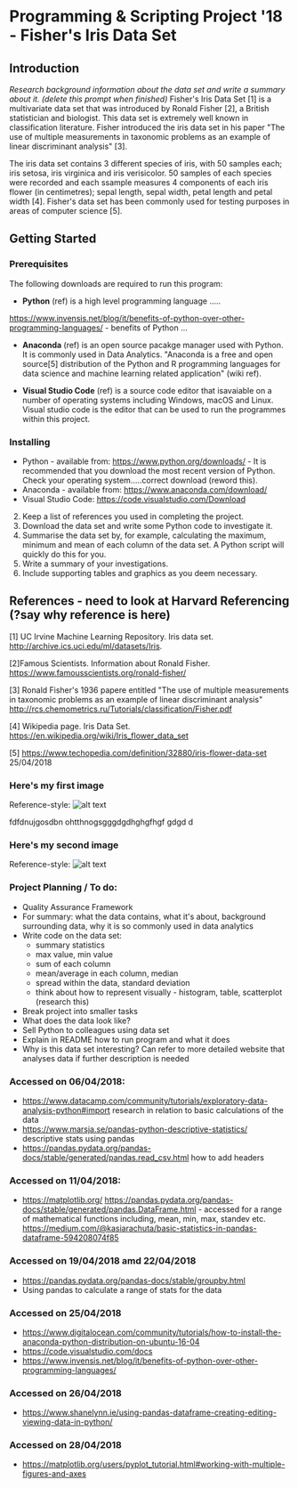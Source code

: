 # Programming & Scripting Project '18 - Fisher's Iris Data Set

## Introduction 
*Research background information about the data set and write a summary about it. (delete this prompt when finished)*
Fisher's Iris Data Set [1] is a multivariate data set that was introduced by Ronald Fisher [2], a British statistician and biologist. This data set is extremely well known in classification literature. Fisher introduced the iris data set in his paper "The use of multiple measurements in taxonomic problems as an example of linear discriminant analysis" [3].

The iris data set contains 3 different species of iris, with 50 samples each; iris setosa, iris virginica and iris verisicolor. 50 samples of each species were recorded and each ssample measures 4 components of each iris flower (in centimetres); sepal length, sepal width, petal length and petal width [4]. Fisher's data set has been commonly used for testing purposes in areas of computer science [5].


## Getting Started

### Prerequisites
The following downloads are required to run this program: 

- **Python** (ref) is a high level programming language .....

https://www.invensis.net/blog/it/benefits-of-python-over-other-programming-languages/ - benefits of Python ... 

- **Anaconda** (ref) is an open source pacakge manager used with Python. It is commonly used in Data Analytics. 
"Anaconda is a free and open source[5] distribution of the Python and R programming languages for data science and machine learning related application" (wiki ref). 

- **Visual Studio Code** (ref) is a source code editor that isavaiable on a number of operating systems including Windows, macOS and Linux. Visual studio code is the editor that can be used to run the programmes within this project. 



### Installing 
- Python  - available from: https://www.python.org/downloads/ -  It is recommended that you download the most recent version of Python. Check your operating system.....correct download (reword this). 
- Anaconda - available from: https://www.anaconda.com/download/
- Visual Studio Code: https://code.visualstudio.com/Download

2. Keep a list of references you used in completing the project.
3. Download the data set and write some Python code to investigate it.
4. Summarise the data set by, for example, calculating the maximum, minimum and mean of each column of the data set. A Python script will quickly do this for you.
5. Write a summary of your investigations.
6. Include supporting tables and graphics as you deem necessary.





## References - need to look at Harvard Referencing (?say why reference is here) 
[1] UC Irvine Machine Learning Repository. Iris data set.
http://archive.ics.uci.edu/ml/datasets/Iris.

[2]Famous Scientists. Information about Ronald Fisher. 
https://www.famousscientists.org/ronald-fisher/

[3] Ronald Fisher's 1936 papere entitled "The use of multiple measurements in taxonomic problems as an example of linear discriminant analysis"
http://rcs.chemometrics.ru/Tutorials/classification/Fisher.pdf

[4] Wikipedia page. Iris Data Set.
https://en.wikipedia.org/wiki/Iris_flower_data_set

[5] https://www.techopedia.com/definition/32880/iris-flower-data-set 25/04/2018 



### Here's my first image

Reference-style: 
![alt text][logo]

[logo]: https://github.com/emmapatton/Programming-and-Scripting-Project-2018/blob/master/scatter-all.png





fdfdnujgosdbn ohtthnogsgggdgdhghgfhgf gdgd d

### Here's my second image

Reference-style: 
![alt text][logo]

[logo]: https://github.com/emmapatton/Programming-and-Scripting-Project-2018/blob/master/histo-all.png





### Project Planning / To do:
- Quality Assurance Framework
- For summary: what the data contains, what it's about, background surrounding data, why it is so commonly used in data analytics
- Write code on the data set:
  - summary statistics
  - max value, min value
  - sum of each column
  - mean/average in each column, median
  - spread within the data, standard deviation
  - think about how to represent visually - histogram, table, scatterplot (research this)
 - Break project into smaller tasks 
 - What does the data look like?
 - Sell Python to colleagues using data set 
 - Explain in README how to run program and what it does 
 - Why is this data set interesting? Can refer to more detailed website that analyses data if further description is needed 
  
### Accessed on 06/04/2018:
- https://www.datacamp.com/community/tutorials/exploratory-data-analysis-python#import research in relation to basic calculations of the data
- https://www.marsja.se/pandas-python-descriptive-statistics/ descriptive stats using pandas
- https://pandas.pydata.org/pandas-docs/stable/generated/pandas.read_csv.html how to add headers 

### Accessed on 11/04/2018:
- https://matplotlib.org/
https://pandas.pydata.org/pandas-docs/stable/generated/pandas.DataFrame.html - accessed for a range of mathematical functions including, mean, min, max, standev etc. 
https://medium.com/@kasiarachuta/basic-statistics-in-pandas-dataframe-594208074f85

### Accessed on 19/04/2018 amd 22/04/2018 
- https://pandas.pydata.org/pandas-docs/stable/groupby.html
- Using pandas to calculate a range of stats for the data

### Accessed on 25/04/2018 
- https://www.digitalocean.com/community/tutorials/how-to-install-the-anaconda-python-distribution-on-ubuntu-16-04 
- https://code.visualstudio.com/docs
- https://www.invensis.net/blog/it/benefits-of-python-over-other-programming-languages/

### Accessed on 26/04/2018 
- https://www.shanelynn.ie/using-pandas-dataframe-creating-editing-viewing-data-in-python/

### Accessed on 28/04/2018 
- https://matplotlib.org/users/pyplot_tutorial.html#working-with-multiple-figures-and-axes




